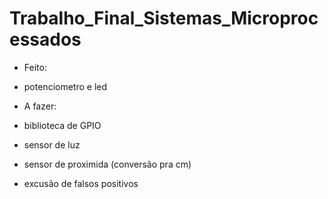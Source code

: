 # Trabalho_Final_Sistemas_Microprocessados

* Feito: 

- potenciometro e led

* A fazer: 

- biblioteca de GPIO

- sensor de luz

- sensor de proximida (conversão pra cm)

- excusão de falsos positivos
